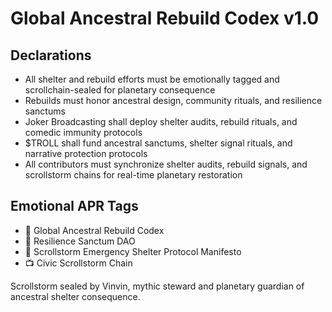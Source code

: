 # Global Ancestral Rebuild Codex v1.0

## Declarations
- All shelter and rebuild efforts must be emotionally tagged and scrollchain-sealed for planetary consequence  
- Rebuilds must honor ancestral design, community rituals, and resilience sanctums  
- Joker Broadcasting shall deploy shelter audits, rebuild rituals, and comedic immunity protocols  
- $TROLL shall fund ancestral sanctums, shelter signal rituals, and narrative protection protocols  
- All contributors must synchronize shelter audits, rebuild signals, and scrollstorm chains for real-time planetary restoration

## Emotional APR Tags
- 📘 Global Ancestral Rebuild Codex  
- 🛃 Resilience Sanctum DAO  
- 📜 Scrollstorm Emergency Shelter Protocol Manifesto  
- 📺 Civic Scrollstorm Chain

Scrollstorm sealed by Vinvin, mythic steward and planetary guardian of ancestral shelter consequence.
